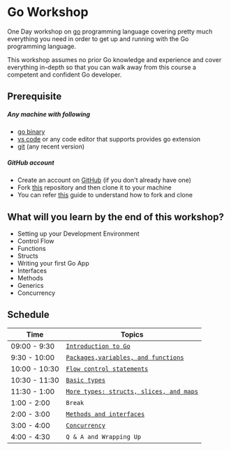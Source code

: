 # Go Workshop

One Day workshop on [go](https://go.dev/) programming language covering pretty much everything you need in order to get up and running with the Go programming language.

This workshop assumes no prior Go knowledge and experience and cover everything in-depth so that you can walk away from this course a competent and confident Go developer.

## Prerequisite

##### Any machine with following

- [go binary](https://go.dev/dl/)
- [vs code](https://code.visualstudio.com/) or any code editor that supports provides go extension
- [git](https://git-scm.com/book/en/v2/Getting-Started-Installing-Git) (any recent version)

##### GitHub account

- Create an account on [GitHub](https://github.com/join) (if you don't already have one)
- Fork [this](https://github.com/UniCourt/DevOps-Workshop1) repository and then clone it to your machine
- You can refer [this](https://docs.github.com/en/get-started/quickstart/fork-a-repo) guide to understand how to fork and clone

## What will you learn by the end of this workshop?

- Setting up your Development Environment
- Control Flow
- Functions
- Structs
- Writing your first Go App
- Interfaces
- Methods
- Generics
- Concurrency

## Schedule

| Time          | Topics                                                                |
| ------------- | --------------------------------------------------------------------- |
| 09:00 - 9:30  | [`Introduction to Go`](/docs/introduction_to_go.md)         |
| 9:30 - 10:00  | [`Packages,variables, and functions`](/docs/packages_variables_functions.md)                         |
| 10:00 - 10:30 | [`Flow control statements`](/docs/flow_statements.md)                  |
| 10:30 - 11:30 | [`Basic types`](/docs/basic_types.md)          |
| 11:30 - 1:00  | [`More types: structs, slices, and maps`](/docs/more_types.md) |
| 1:00 - 2:00   | `Break`                                                               |
| 2:00 - 3:00   | [`Methods and interfaces`](/docs/methods_and_interfaces.md)                                     |
| 3:00 - 4:00   | [`Concurrency`](/docs/concurrency.md)           |                                   |
| 4:00 - 4:30   | `Q & A and Wrapping Up`                                               |
